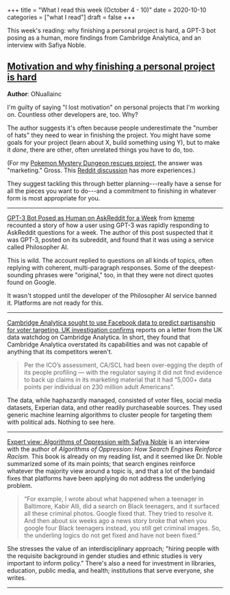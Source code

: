+++
title = "What I read this week (October 4 - 10)"
date = 2020-10-10
categories = ["what I read"]
draft = false
+++

This week's reading: why finishing a personal project is hard, a GPT-3 bot posing as a human, more findings from Cambridge Analytica, and an interview with Safiya Noble.

<!--more-->

## [Motivation and why finishing a personal project is hard](https://ciaranonuallainblog.wordpress.com/2020/10/04/motivation-and-why-finishing-a-personal-project-is-hard/)
**Author**: ONuallainc

I'm guilty of saying "I lost motivation" on personal projects that I'm working on. Countless other developers are, too. Why?

The author suggests it's often because people underestimate the "number of hats" they need to wear in finishing the project.
You might have some goals for your project (learn about X, build something using Y), but to make it *done*, there are other, often unrelated things you have to do, too.

(For my [Pokemon Mystery Dungeon rescues project](https://tusharc.dev/rescue/), the answer was "marketing." Gross. This [Reddit discussion](https://old.reddit.com/r/programming/comments/j52i17/motivation_and_why_finishing_a_personal_project/) has more experiences.)

They suggest tackling this through better planning---really have a sense for all the pieces you want to do---and a commitment to finishing in whatever form is most appropriate for you.

---

[GPT-3 Bot Posed as Human on AskReddit for a Week](https://www.kmeme.com/2020/10/gpt-3-bot-went-undetected-askreddit-for.html) from [kmeme](https://www.kmeme.com/p/index.html) recounted a story of how a user using GPT-3 was rapidly responding to AskReddit questions for a week. The author of this post suspected that it was GPT-3, posted on its subreddit, and found that it was using a service called Philosopher AI.

This is wild. The account replied to questions on all kinds of topics, often replying with coherent, multi-paragraph responses. Some of the deepest-sounding phrases were "original," too, in that they were not direct quotes found on Google.

It wasn't stopped until the developer of the Philosopher AI service banned it. Platforms are not ready for this. 

---

[Cambridge Analytica sought to use Facebook data to predict partisanship for voter targeting, UK investigation confirms](https://techcrunch.com/2020/10/06/cambridge-analytica-sought-to-use-facebook-data-to-predict-partisanship-for-voter-targeting-uk-investigation-confirms/) reports on a letter from the UK data watchdog on Cambridge Analytica. In short, they found that Cambridge Analytica overstated its capabilities and was not capable of anything that its competitors weren't.

> Per the ICO’s assessment, CA/SCL had been over-egging the depth of its people profiling — with the regulator saying it did not find evidence to back up claims in its marketing material that it had “5,000+ data points per individual on 230 million adult Americans”.

The data, while haphazardly managed, consisted of voter files, social media datasets, Experian data, and other readily purchaseable sources. They used generic machine learning algorithms to cluster people for targeting them with political ads. Nothing to see here.

---

[Expert view: Algorithms of Oppression with Safiya Noble](https://instituteofai.org/expert-view-algorithms-of-oppression-with-safiya-noble/) is an interview with the author of *Algorithms of Oppression: How Search Engines Reinforce Racism.* This book is already on my reading list, and it seemed like Dr. Noble summarized some of its main points; that search engines reinforce whatever the majority view around a topic is, and that a lot of the bandaid fixes that platforms have been applying do not address the underlying problem.

> “For example, I wrote about what happened when a teenager in Baltimore, Kabir Alli, did a search on Black teenagers, and it surfaced all these criminal photos. Google fixed that. They tried to resolve it. And then about six weeks ago a news story broke that when you google four Black teenagers instead, you still get criminal images. So, the underling logics do not get fixed and have not been fixed.” 

She stresses the value of an interdisciplinary approach; "hiring people with the requisite background in gender studies and ethnic studies is very important to inform policy." There's also a need for investment in libraries, education, public media, and health; institutions that serve everyone, she writes.

---
